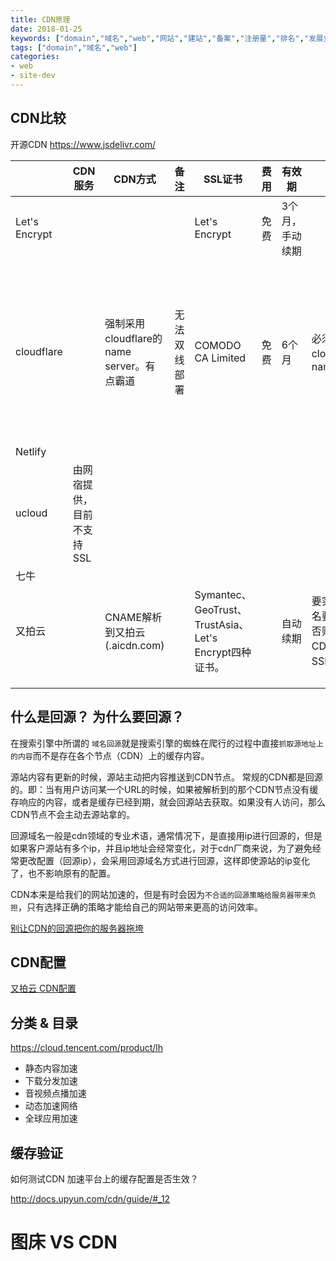 ```yaml
---
title: CDN原理
date: 2018-01-25
keywords: ["domain","域名","web","网站","建站","备案","注册量","排名","发展史"]
tags: ["domain","域名","web"]
categories:
- web
- site-dev
---
```




## CDN比较

开源CDN https://www.jsdelivr.com/


|               | CDN服务                     | CDN方式                                   | 备注         | SSL证书                                                | 费用 | 有效期          | 限制                                     | DNS服务                                    | Analytics | Firewall |
|---------------|-----------------------------|-------------------------------------------|--------------|--------------------------------------------------------|------|-----------------|------------------------------------------|--------------------------------------------|-----------|----------|
| Let's Encrypt |                             |                                           |              | Let's Encrypt                                          | 免费 | 3个月，手动续期 |                                          |                                            |           |          |
| cloudflare    |                             | 强制采用cloudflare的name server。有点霸道 | 无法双线部署 | COMODO CA Limited                                      | 免费 | 6个月           | 必须要使用cloudfare的nameserver          | 没有线路配置(比如国内外配置，移动联通配置) | √         | √        |
| Netlify       |                             |                                           |              |                                                        |      |                 |                                          |                                            |           |          |
| ucloud        |  由网宿提供，目前不支持 SSL |                                           |              |                                                        |      |                 |                                          |                                            |           |          |
| 七牛          |                             |                                           |              |                                                        |      |                 |                                          |                                            |           |          |
| 又拍云        |                             | CNAME解析到又拍云(.aicdn.com)             |              | Symantec、GeoTrust、TrustAsia、Let's Encrypt四种证书。 |      | 自动续期        | 要实名、域名要备案。否则不能用CDN和SSL。 |                                            |           |          |
|               |                             |                                           |              |                                                        |      |                 |                                          |                                            |           |          |
|               |                             |                                           |              |                                                        |      |                 |                                          |                                            |           |          |
|               |                             |                                           |              |                                                        |      |                 |                                          |                                            |           |          |



## 什么是回源？ 为什么要回源？

在搜索引擎中所谓的 `域名回源`就是搜索引擎的蜘蛛在爬行的过程中直接`抓取源地址上的内容`而不是存在各个节点（CDN）上的缓存内容。


源站内容有更新的时候，源站主动把内容推送到CDN节点。
常规的CDN都是回源的。即：当有用户访问某一个URL的时候，如果被解析到的那个CDN节点没有缓存响应的内容，或者是缓存已经到期，就会回源站去获取。如果没有人访问，那么CDN节点不会主动去源站拿的。

回源域名一般是cdn领域的专业术语，通常情况下，是直接用ip进行回源的，但是如果客户源站有多个ip，并且ip地址会经常变化，对于cdn厂商来说，为了避免经常更改配置（回源ip），会采用回源域名方式进行回源，这样即使源站的ip变化了，也不影响原有的配置。

CDN本来是给我们的网站加速的，但是有时会因为`不合适的回源策略给服务器带来负担`，只有选择正确的策略才能给自己的网站带来更高的访问效率。

[别让CDN的回源把你的服务器拖垮](http://blog.51cto.com/storysky/283145)


## CDN配置

[又拍云 CDN配置](http://docs.upyun.com/cdn/guide/#_12)

## 分类 & 目录

https://cloud.tencent.com/product/lh

- 静态内容加速
- 下载分发加速
- 音视频点播加速
- 动态加速网络
- 全球应用加速

## 缓存验证

如何测试CDN 加速平台上的缓存配置是否生效？

http://docs.upyun.com/cdn/guide/#_12

# 图床 VS CDN
